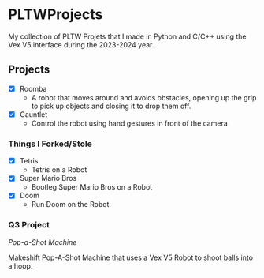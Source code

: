 # PLTWProjects

My collection of PLTW Projets that I made in Python and C/C++ using the Vex V5 interface during the 2023-2024 year.

## Projects

- [x] Roomba
  - A robot that moves around and avoids obstacles, opening up the grip to pick up objects and closing it to drop them off.
- [x] Gauntlet
  - Control the robot using hand gestures in front of the camera

### Things I Forked/Stole

- [x] Tetris
  - Tetris on a Robot
- [x] Super Mario Bros
  - Bootleg Super Mario Bros on a Robot
- [x] Doom
  - Run Doom on the Robot

### Q3 Project

*Pop-a-Shot Machine*

Makeshift Pop-A-Shot Machine that uses a Vex V5 Robot to shoot balls into a hoop.
